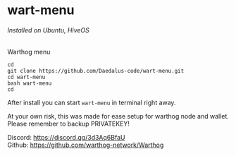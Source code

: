# wart-menu  
###### Installed on Ubuntu, HiveOS
Warthog menu  

````cd````  
````git clone https://github.com/Daedalus-code/wart-menu.git````  
````cd wart-menu````  
````bash wart-menu````  
````cd````  

After install you can start ````wart-menu```` in terminal right away.  

At your own risk, this was made for ease setup for warthog node and wallet.  
Please remember to backup PRIVATEKEY!  

Discord: https://discord.gg/3d3Aq6BfaU  
Github: https://github.com/warthog-network/Warthog  
